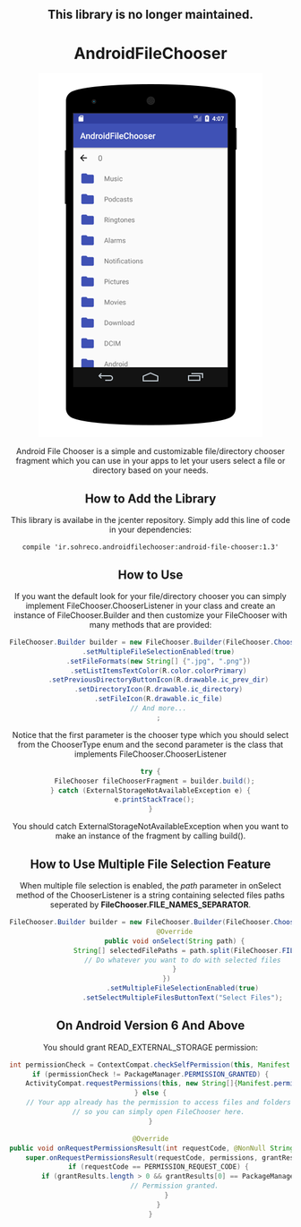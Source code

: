 <center><h2>This library is no longer maintained.</h2>
    
<h1>AndroidFileChooser</h1>

<p align="center">
<img src="https://github.com/MostafaNasiri/AndroidFileChooser/blob/master/AndroidFileChooser.png" />
</p>

<p>Android File Chooser is a simple and customizable file/directory chooser fragment which you can use in your apps to let your users select a file or directory based on your needs.</p>

<h2>How to Add the Library</h2>
<p>This library is availabe in the jcenter repository. Simply add this line of code in your dependencies:</p>

```
compile 'ir.sohreco.androidfilechooser:android-file-chooser:1.3'
```

<h2>How to Use</h2>
<p>If you want the default look for your file/directory chooser you can simply implement FileChooser.ChooserListener in your class and create an instance of FileChooser.Builder and then customize your FileChooser with many methods that are provided:</p>

```java
FileChooser.Builder builder = new FileChooser.Builder(FileChooser.ChooserType.FILE_CHOOSER, this)
    .setMultipleFileSelectionEnabled(true)
    .setFileFormats(new String[] {".jpg", ".png"})
    .setListItemsTextColor(R.color.colorPrimary)
    .setPreviousDirectoryButtonIcon(R.drawable.ic_prev_dir)
    .setDirectoryIcon(R.drawable.ic_directory)
    .setFileIcon(R.drawable.ic_file)
    // And more...
    ;
```

<p>Notice that the first parameter is the chooser type which you should select from the ChooserType enum and the second parameter is the class that implements FileChooser.ChooserListener </p>

```java
try {
  FileChooser fileChooserFragment = builder.build();
} catch (ExternalStorageNotAvailableException e) {
  e.printStackTrace();
}
```

<p>You should catch ExternalStorageNotAvailableException when you want to make an instance of the fragment by calling build().</p>
<h2>How to Use Multiple File Selection Feature</h2>
<p>When multiple file selection is enabled, the <i>path</i> parameter in onSelect method of the ChooserListener is a string containing selected files paths seperated by <b>FileChooser.FILE_NAMES_SEPARATOR</b>.</p>

```java
FileChooser.Builder builder = new FileChooser.Builder(FileChooser.ChooserType.FILE_CHOOSER, new                FileChooser.ChooserListener() {
            @Override
            public void onSelect(String path) {
                String[] selectedFilePaths = path.split(FileChooser.FILE_NAMES_SEPARATOR);
                // Do whatever you want to do with selected files
            }
        })
                .setMultipleFileSelectionEnabled(true)
                .setSelectMultipleFilesButtonText("Select Files");
```

<h2>On Android Version 6 And Above</h2>
<p>You should grant READ_EXTERNAL_STORAGE permission:</p>

```java
int permissionCheck = ContextCompat.checkSelfPermission(this, Manifest.permission.READ_EXTERNAL_STORAGE);
if (permissionCheck != PackageManager.PERMISSION_GRANTED) {
    ActivityCompat.requestPermissions(this, new String[]{Manifest.permission.READ_EXTERNAL_STORAGE}, PERMISSION_REQUEST_CODE);
} else {
    // Your app already has the permission to access files and folders
    // so you can simply open FileChooser here.
}
```

```java
@Override
public void onRequestPermissionsResult(int requestCode, @NonNull String[] permissions, @NonNull int[] grantResults) {
    super.onRequestPermissionsResult(requestCode, permissions, grantResults);
    if (requestCode == PERMISSION_REQUEST_CODE) {
        if (grantResults.length > 0 && grantResults[0] == PackageManager.PERMISSION_GRANTED) {
            // Permission granted.
        }
    }
}
```
